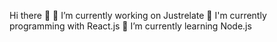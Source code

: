 Hi there 👋
🔭 I’m currently working on Justrelate
💬 I'm currently programming with React.js
🌱 I’m currently learning Node.js











